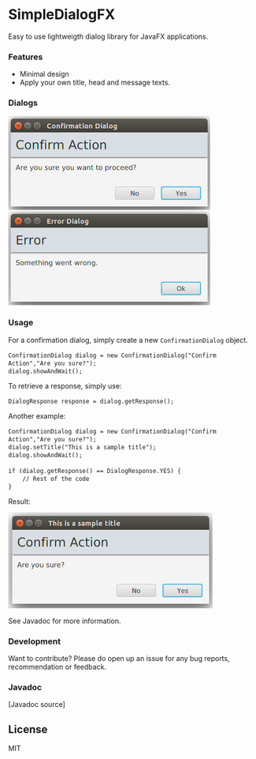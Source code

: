 # SimpleDialogFX   

Easy to use lightweigth dialog library for JavaFX applications.

### Features
  - Minimal design 
  - Apply your own title, head and message texts.

### Dialogs
![Screenshot](https://raw.githubusercontent.com/Daytron/SimpleDialogFX/master/Screenshots/ConfirmationDialog.png?token=AGk1WsadYTmofFb9eeCQGpokMRzlY5Sbks5UmSBiwA%3D%3D)
![Screenshot](https://raw.githubusercontent.com/Daytron/SimpleDialogFX/master/Screenshots/ErrorDialog.png?token=AGk1WjZUNqE_eVWdMbXgkPCnAMTB5de3ks5UmSCOwA%3D%3D)



### Usage
For a confirmation dialog, simply create a new `ConfirmationDialog` object.
```
ConfirmationDialog dialog = new ConfirmationDialog("Confirm Action","Are you sure?");
dialog.showAndWait();
```

To retrieve a response, simply use:
```
DialogResponse response = dialog.getResponse();
```
Another example:
```
ConfirmationDialog dialog = new ConfirmationDialog("Confirm Action","Are you sure?");
dialog.setTitle("This is a sample title");
dialog.showAndWait();

if (dialog.getResponse() == DialogResponse.YES) {
    // Rest of the code
}
```

Result:

![Result](https://raw.githubusercontent.com/Daytron/SimpleDialogFX/master/Screenshots/Example1.png?token=AGk1Wpm1D8X83kEEkWISkpDT06-hXGeYks5UmSLBwA%3D%3D)

See Javadoc for more information.

### Development

Want to contribute? Please do open up an issue for any bug reports, recommendation or feedback. 


### Javadoc
[Javadoc source]


License
----

MIT


